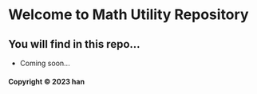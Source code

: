 # Welcome to Math Utility Repository
## You will find in this repo...
* Coming soon...
#### Copyright &#169; 2023 han